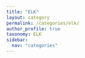 ```yaml
---
title: "ELK"
layout: category
permalink: /categories/elk/
author_profile: true
taxonomy: ELK
sidebar:
  nav: "categories"
---
```

